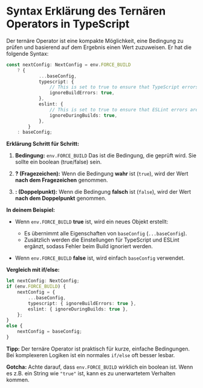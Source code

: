 # Syntax Erklärung des Ternären Operators in TypeScript

Der ternäre Operator ist eine kompakte Möglichkeit, eine Bedingung zu prüfen und basierend auf dem Ergebnis einen Wert zuzuweisen. Er hat die folgende Syntax:

```typescript
const nextConfig: NextConfig = env.FORCE_BUILD
    ? {
            ...baseConfig,
            typescript: {
                // This is set to true to ensure that TypeScript errors are ignored during build.
                ignoreBuildErrors: true,
            },
            eslint: {
                // This is set to true to ensure that ESLint errors are ignored during build.
                ignoreDuringBuilds: true,
            },
        }
    : baseConfig;
```

**Erklärung Schritt für Schritt:**

1. **Bedingung:**
   `env.FORCE_BUILD`
   Das ist die Bedingung, die geprüft wird. Sie sollte ein boolean (true/false) sein.

2. **? (Fragezeichen):**
   Wenn die Bedingung **wahr** ist (`true`), wird der Wert **nach dem Fragezeichen** genommen.

3. **: (Doppelpunkt):**
   Wenn die Bedingung **falsch** ist (`false`), wird der Wert **nach dem Doppelpunkt** genommen.

**In deinem Beispiel:**

- Wenn `env.FORCE_BUILD` **true** ist, wird ein neues Objekt erstellt:
    - Es übernimmt alle Eigenschaften von `baseConfig` (`...baseConfig`).
    - Zusätzlich werden die Einstellungen für TypeScript und ESLint ergänzt, sodass Fehler beim Build ignoriert werden.

- Wenn `env.FORCE_BUILD` **false** ist, wird einfach `baseConfig` verwendet.

**Vergleich mit if/else:**

```typescript
let nextConfig: NextConfig;
if (env.FORCE_BUILD) {
    nextConfig = {
        ...baseConfig,
        typescript: { ignoreBuildErrors: true },
        eslint: { ignoreDuringBuilds: true },
    };
}
else {
    nextConfig = baseConfig;
}
```

**Tipp:**
Der ternäre Operator ist praktisch für kurze, einfache Bedingungen. Bei komplexeren Logiken ist ein normales `if/else` oft besser lesbar.

**Gotcha:**
Achte darauf, dass `env.FORCE_BUILD` wirklich ein boolean ist. Wenn es z.B. ein String wie `"true"` ist, kann es zu unerwartetem Verhalten kommen.
